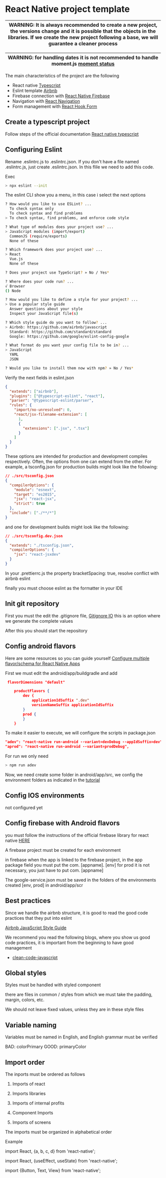 # React Native project template

| WARNING: It is always recommended to create a new project, the versions change and it is possible that the objects in the libraries. If we create the new project following a base, we will guarantee a cleaner process |
| ----------------------------------------------------------------------------------------------------------------------------------------------------------------------------------------------------------------------- |

| WARNING: for handling dates it is not recommended to handle moment.js [moment status](https://momentjs.com/docs/#/-project-status/) |
| ----------------------------------------------------------------------------------------------------------------------------------- |

The main characteristics of the project are the following

- React native [Typescript](https://reactnative.dev/docs/typescript)
- Eslint template [Airbnb](https://github.com/airbnb/javascript)
- Firebase connection with [React Native Firebase](https://rnfirebase.io/)
- Navigation with [React Navigation](https://reactnavigation.org/)
- Form management with [React Hook Form](https://react-hook-form.com/)

## Create a typescript project

Follow steps of the official documentation [React native typescript](https://reactnative.dev/docs/typescript)

## Configuring Eslint

Rename .eslintrc.js to .eslintrc.json. If you don't have a file named .eslintrc.js, just create .eslintrc.json. In this flile we need to add this code.

Exec

```bash
> npx eslint --init
```

The eslint CLI show you a menu, in this case i select the next options

```bash
? How would you like to use ESLint? ...
  To check syntax only
  To check syntax and find problems
> To check syntax, find problems, and enforce code style

? What type of modules does your project use? ...
> JavaScript modules (import/export)
  CommonJS (require/exports)
  None of these

? Which framework does your project use? ...
> React
  Vue.js
  None of these

? Does your project use TypeScript? » No / Yes*

? Where does your code run? ...
√ Browser
() Node

? How would you like to define a style for your project? ...
> Use a popular style guide
  Answer questions about your style
  Inspect your JavaScript file(s)

? Which style guide do you want to follow? ...
> Airbnb: https://github.com/airbnb/javascript
  Standard: https://github.com/standard/standard
  Google: https://github.com/google/eslint-config-google

? What format do you want your config file to be in? ...
> JavaScript
  YAML
  JSON

? Would you like to install them now with npm? » No / Yes*
```

Verify the next fields in eslint.json

```json
{
  "extends": ["airbnb"],
  "plugins": ["@typescript-eslint", "react"],
  "parser": "@typescript-eslint/parser",
  "rules": {
    "import/no-unresolved": 0,
    "react/jsx-filename-extension": [
      1,
      {
        "extensions": [".jsx", ".tsx"]
      }
    ]
  }
}
```

These options are intended for production and development compiles respectively. Often, the options from one can extend from the other. For example, a tsconfig.json for production builds might look like the following:

```json
// ./src/tsconfig.json
{
  "compilerOptions": {
    "module": "esnext",
    "target": "es2015",
    "jsx": "react-jsx",
    "strict": true
  },
  "include": ["./**/*"]
}
```

and one for development builds might look like the following:

```json
// ./src/tsconfig.dev.json
{
  "extends": "./tsconfig.json",
  "compilerOptions": {
    "jsx": "react-jsxdev"
  }
}
```

In your .prettierrc.js the property bracketSpacing: true, resolve conflict with airbnb eslint

finally you must choose eslint as the formatter in your IDE

## Init git repository

First you must the edit the .gitignore file, [Gitignore IO](https://www.toptal.com/developers/gitignore) this is an option where we generate the complete values

After this you should start the repository

## Config android flavors

Here are some resources so you can guide yourself
[Configure multiple flavor/schema for React Native Apps](http://blog.logicwind.com/adding-multiple-target/)

First we must edit the android/app/buildgradle and add

```json
 flavorDimensions "default"

    productFlavors {
        dev {
            applicationIdSuffix ".dev"
            versionNameSuffix applicationIdSuffix
        }
        prod {
        }
    }

```

To make it easier to execute, we will configure the scripts in package.json

```json
"adev": "react-native run-android --variant=devDebug --appIdSuffix=dev",
"aprod": "react-native run-android --variant=prodDebug",
```

For run we only need

```bash
> npm run adev
```

Now, we need create some folder in android/app/src, we config the environment folders as indicated in the [tutorial](http://blog.logicwind.com/adding-multiple-target/)

## Config IOS environments

not configured yet

## Config firebase with Android flavors

you must follow the instructions of the official firebase library for react native [HERE](https://rnfirebase.io/)

A firebase project must be created for each environment

in firebase when the app is linked to the firebase project, in the app package field you must put the com. [appname]. [env] for prod it is not necessary, you just have to put com. [appname]

The google-service.json must be saved in the folders of the environments created [env, prod] in android/app/scr

## Best practices

Since we handle the airbnb structure, it is good to read the good code practices that they put into eslint

[Airbnb JavaScript Style Guide](https://github.com/airbnb/javascript)

We recommend you read the following blogs, where you show us good code practices, it is important from the beginning to have good management

- [clean-code-javascript](https://github.com/ryanmcdermott/clean-code-javascript)

## Global styles

Styles must be handled with styled component

there are files in common / styles from which we must take the padding, margin, colors, etc.

We should not leave fixed values, unless they are in these style files

## Variable naming

Variables must be named in English, and English grammar must be verified

BAD: colorPrimary
GOOD: primaryColor

## Import order

The inports must be ordered as follows

1. Imports of react

2. Imports libraries

3. Imports of internal profits

4. Component Imports

5. Imports of screens

The imports must be organized in alphabetical order

Example

import React, {a, b, c, d} from 'react-native';

import React, {useEffect, useState} from 'react-native';

import {Button, Text, View} from 'react-native';
